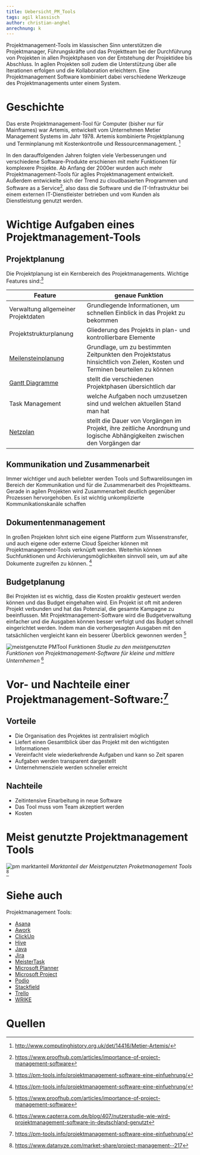 ```yaml
---
title: Uebersicht_PM_Tools
tags: agil klassisch
author: christian-anghel
anrechnung: k
---
```

Projektmanagement-Tools im klassischen Sinn unterstützen die Projektmanager, Führungskräfte und das Projektteam bei der Durchführung von Projekten in allen Projektphasen von der Entstehung der Projektidee bis Abschluss. In agilen Projekten soll zudem die Unterstützung über alle Iterationen erfolgen und die Kollaboration erleichtern. Eine Projektmanagement Software kombiniert dabei verschiedene Werkzeuge des Projektmanagements unter einem System.


# Geschichte

Das erste Projektmanagement-Tool für Computer (bisher nur für Mainframes) war Artemis,
entwickelt vom Unternehmen Metier Management Systems im Jahr 1978. Artemis kombinierte Projektplanung und Terminplanung mit Kostenkontrolle und Ressourcenmanagement. [^1]

In den darauffolgenden Jahren folgten viele Verbesserungen und verschiedene Software-Produkte erschienen mit mehr Funktionen für komplexere Projekte. Ab Anfang der 2000er wurden auch mehr Projektmanagement-Tools für agiles Projektmanagement entwickelt. Außerdem entwickelte sich der Trend zu cloudbasierten Programmen und Software as a Service[^3], also dass die Software und die IT-Infrastruktur bei einem externen IT-Dienstleister betrieben und vom Kunden als Dienstleistung genutzt werden.


# Wichtige Aufgaben eines Projektmanagement-Tools

## Projektplanung

Die Projektplanung ist ein Kernbereich des Projektmanagements. Wichtige Features sind:[^2]

| Feature  | genaue Funktion |
| ------------- | ------------- |
| Verwaltung allgemeiner Projektdaten  | Grundlegende Informationen, um schnellen Einblick in das Projekt zu bekommen |
| Projektstrukturplanung  | Gliederung des Projekts in plan- und kontrollierbare Elemente  |
| [Meilensteinplanung](Meilensteine.md)  | Grundlage, um zu bestimmten Zeitpunkten den Projektstatus hinsichtlich von Zielen, Kosten und Terminen beurteilen zu können  |
| [Gantt Diagramme](Gantt_Diagramme.md) | stellt die verschiedenen Projektphasen übersichtlich dar  |
| Task Management  | welche Aufgaben noch umzusetzen sind und welchen aktuellen Stand man hat  |
| [Netzplan](Netzplantechnik.md)  | stellt die Dauer von Vorgängen im Projekt, ihre zeitliche Anordnung und logische Abhängigkeiten zwischen den Vorgängen dar  |


## Kommunikation und Zusammenarbeit

Immer wichtiger und auch beliebter werden Tools und Softwarelösungen im Bereich der Kommunikation und für die Zusammenarbeit des Projektteams. Gerade in agilen Projekten wird Zusammenarbeit deutlich gegenüber Prozessen hervorgehoben. Es ist wichtig unkomplizierte Kommunikationskanäle schaffen

## Dokumentenmanagement

In großen Projekten lohnt sich eine eigene Plattform zum Wissenstransfer, und auch eigene oder externe Cloud Speicher können mit Projektmanagement-Tools verknüpft werden.
Weiterhin können Suchfunktionen und Archivierungsmöglichkeiten sinnvoll sein, um auf alte Dokumente zugreifen zu können. [^2]

## Budgetplanung

Bei Projekten ist es wichtig, dass die Kosten proaktiv gesteuert werden können und das Budget eingehalten wird. Ein Projekt ist oft mit anderen Projekt verbunden und hat das Potenzial, die gesamte Kampagne zu beeinflussen. Mit Projektmanagement-Software wird die Budgetverwaltung einfacher und die Ausgaben können besser verfolgt und das Budget schnell eingerichtet werden. Indem man die vorhergesagten Ausgaben mit den tatsächlichen vergleicht kann ein besserer Überblick gewonnen werden [^3]




![meistgenutzte PMTool Funktionen](https://user-images.githubusercontent.com/92924821/143053169-32e9cb99-74cf-41f3-bef9-a906c48a4f3d.png)
*Studie zu den meistgenutzten Funktionen von Projektmanagement-Software für kleine und mittlere Unternhemen* [^4]



# Vor- und Nachteile einer Projektmanagement-Software:[^2]

## Vorteile

* Die Organisation des Projektes ist zentralisiert möglich
* Liefert einen Gesamtblick über das Projekt mit den wichtigsten Informationen
* Vereinfacht viele wiederkehrende Aufgaben und kann so Zeit sparen
* Aufgaben werden transparent dargestellt
* Unternehmensziele werden schneller erreicht

## Nachteile 

* Zeitintensive Einarbeitung in neue Software
* Das Tool muss vom Team akzeptiert werden
* Kosten

# Meist genutzte Projektmanagement Tools

![pm marktanteil](https://user-images.githubusercontent.com/92924821/143071468-eb38bca1-6769-4335-97f3-56e06656e459.png)
*Marktanteil der Meistgenutzten Proketmanagement Tools* [^5]


# Siehe auch
Projektmanagement Tools:
* [Asana](Asana_PM_Tools.md)
* [Awork](Awork_PM_Tool.md)
* [ClickUp](ClickUp_PM_Tool.md)
* [Hive](Hive_PM_Tool.md)
* [Java](Java_PM_Tool.md)
* [Jira](Jira_PM_Tool.md)
* [MeisterTask](MeisterTask_PM_Tool.md)
* [Microsoft Planner](Microsoft_Planner_PM_Tool.md)
* [Microsoft Project](Microsoft_Project_PM_Tool.md)
* [Podio](Podio_PM_Tool.md)
* [Stackfield](Stackfield_PM_Tool.md)
* [Trello](Trello_PM_Tool.md)
* [WRIKE](WRIKE_PM_Tool.md)

# Quellen

[^1]: http://www.computinghistory.org.uk/det/14416/Metier-Artemis/
[^2]: https://pm-tools.info/projektmanagement-software-eine-einfuehrung/
[^3]: https://www.proofhub.com/articles/importance-of-project-management-software
[^4]: https://www.capterra.com.de/blog/407/nutzerstudie-wie-wird-projektmanagement-software-in-deutschland-genutzt
[^5]: https://www.datanyze.com/market-share/project-management--217


